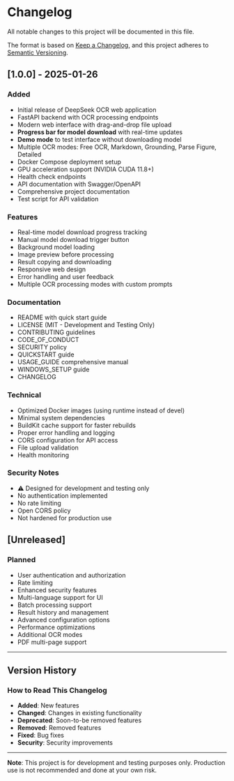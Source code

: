 # Changelog

All notable changes to this project will be documented in this file.

The format is based on [Keep a Changelog](https://keepachangelog.com/en/1.0.0/),
and this project adheres to [Semantic Versioning](https://semver.org/spec/v2.0.0.html).

## [1.0.0] - 2025-01-26

### Added
- Initial release of DeepSeek OCR web application
- FastAPI backend with OCR processing endpoints
- Modern web interface with drag-and-drop file upload
- **Progress bar for model download** with real-time updates
- **Demo mode** to test interface without downloading model
- Multiple OCR modes: Free OCR, Markdown, Grounding, Parse Figure, Detailed
- Docker Compose deployment setup
- GPU acceleration support (NVIDIA CUDA 11.8+)
- Health check endpoints
- API documentation with Swagger/OpenAPI
- Comprehensive project documentation
- Test script for API validation

### Features
- Real-time model download progress tracking
- Manual model download trigger button
- Background model loading
- Image preview before processing
- Result copying and downloading
- Responsive web design
- Error handling and user feedback
- Multiple OCR processing modes with custom prompts

### Documentation
- README with quick start guide
- LICENSE (MIT - Development and Testing Only)
- CONTRIBUTING guidelines
- CODE_OF_CONDUCT
- SECURITY policy
- QUICKSTART guide
- USAGE_GUIDE comprehensive manual
- WINDOWS_SETUP guide
- CHANGELOG

### Technical
- Optimized Docker images (using runtime instead of devel)
- Minimal system dependencies
- BuildKit cache support for faster rebuilds
- Proper error handling and logging
- CORS configuration for API access
- File upload validation
- Health monitoring

### Security Notes
- ⚠️ Designed for development and testing only
- No authentication implemented
- No rate limiting
- Open CORS policy
- Not hardened for production use

## [Unreleased]

### Planned
- User authentication and authorization
- Rate limiting
- Enhanced security features
- Multi-language support for UI
- Batch processing support
- Result history and management
- Advanced configuration options
- Performance optimizations
- Additional OCR modes
- PDF multi-page support

---

## Version History

### How to Read This Changelog

- **Added**: New features
- **Changed**: Changes in existing functionality
- **Deprecated**: Soon-to-be removed features
- **Removed**: Removed features
- **Fixed**: Bug fixes
- **Security**: Security improvements

---

**Note**: This project is for development and testing purposes only. Production use is not recommended and done at your own risk.
